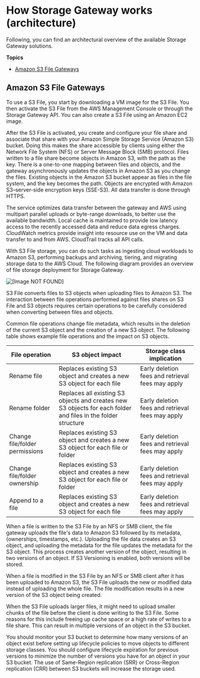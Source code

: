 # How Storage Gateway works \(architecture\)<a name="StorageGatewayConcepts"></a>

Following, you can find an architectural overview of the available Storage Gateway solutions\.

**Topics**
+ [Amazon S3 File Gateways](#file-gateway-concepts)

## Amazon S3 File Gateways<a name="file-gateway-concepts"></a>

To use a S3 File, you start by downloading a VM image for the S3 File\. You then activate the S3 File from the AWS Management Console or through the Storage Gateway API\. You can also create a S3 File using an Amazon EC2 image\.

After the S3 File is activated, you create and configure your file share and associate that share with your Amazon Simple Storage Service \(Amazon S3\) bucket\. Doing this makes the share accessible by clients using either the Network File System \(NFS\) or Server Message Block \(SMB\) protocol\. Files written to a file share become objects in Amazon S3, with the path as the key\. There is a one\-to\-one mapping between files and objects, and the gateway asynchronously updates the objects in Amazon S3 as you change the files\. Existing objects in the Amazon S3 bucket appear as files in the file system, and the key becomes the path\. Objects are encrypted with Amazon S3–server\-side encryption keys \(SSE\-S3\)\. All data transfer is done through HTTPS\.

The service optimizes data transfer between the gateway and AWS using multipart parallel uploads or byte\-range downloads, to better use the available bandwidth\. Local cache is maintained to provide low latency access to the recently accessed data and reduce data egress charges\. CloudWatch metrics provide insight into resource use on the VM and data transfer to and from AWS\. CloudTrail tracks all API calls\.

With S3 File storage, you can do such tasks as ingesting cloud workloads to Amazon S3, performing backups and archiving, tiering, and migrating storage data to the AWS Cloud\. The following diagram provides an overview of file storage deployment for Storage Gateway\.

![\[Image NOT FOUND\]](http://docs.aws.amazon.com/filegateway/latest/files3/images/file-gateway-concepts-diagram.png)

S3 File converts files to S3 objects when uploading files to Amazon S3\. The interaction between file operations performed against files shares on S3 File and S3 objects requires certain operations to be carefully considered when converting between files and objects\.

Common file operations change file metadata, which results in the deletion of the current S3 object and the creation of a new S3 object\. The following table shows example file operations and the impact on S3 objects\.


| File operation | S3 object impact | Storage class implication | 
| --- | --- | --- | 
|  Rename file  |  Replaces existing S3 object and creates a new S3 object for each file  |  Early deletion fees and retrieval fees may apply   | 
|  Rename folder  |  Replaces all existing S3 objects and creates new S3 objects for each folder and files in the folder structure  |  Early deletion fees and retrieval fees may apply  | 
|  Change file/folder permissions  |  Replaces existing S3 object and creates a new S3 object for each file or folder  |  Early deletion fees and retrieval fees may apply  | 
|  Change file/folder ownership  |  Replaces existing S3 object and creates a new S3 object for each file or folder  |  Early deletion fees and retrieval fees may apply  | 
|  Append to a file  |  Replaces existing S3 object and creates a new S3 object for each file  |  Early deletion fees and retrieval fees may apply  | 

When a file is written to the S3 File by an NFS or SMB client, the file gateway uploads the file's data to Amazon S3 followed by its metadata, \(ownerships, timestamps, etc\.\)\. Uploading the file data creates an S3 object, and uploading the metadata for the file updates the metadata for the S3 object\. This process creates another version of the object, resulting in two versions of an object\. If S3 Versioning is enabled, both versions will be stored\.

When a file is modified in the S3 File by an NFS or SMB client after it has been uploaded to Amazon S3, the S3 File uploads the new or modified data instead of uploading the whole file\. The file modification results in a new version of the S3 object being created\.

When the S3 File uploads larger files, it might need to upload smaller chunks of the file before the client is done writing to the S3 File\. Some reasons for this include freeing up cache space or a high rate of writes to a file share\. This can result in multiple versions of an object in the S3 bucket\.

You should monitor your S3 bucket to determine how many versions of an object exist before setting up lifecycle policies to move objects to different storage classes\. You should configure lifecycle expiration for previous versions to minimize the number of versions you have for an object in your S3 bucket\. The use of Same\-Region replication \(SRR\) or Cross\-Region replication \(CRR\) between S3 buckets will increase the storage used\.